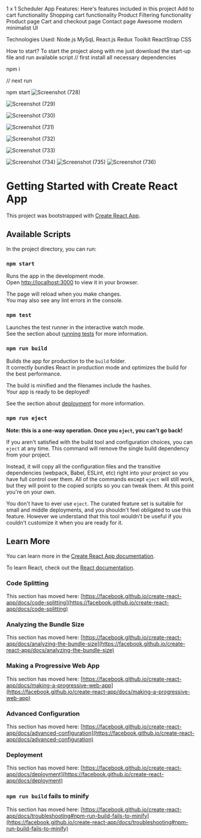 

1 x 1 Scheduler App
Features:
Here's features included in this project
Add to cart functionality
Shopping cart functionality
Product Filtering functionality
Product page
Cart and checkout page
Contact page
Awesome modern minimalist UI

Technologies Used:
Node.js
MySqL
React.js
Redux Toolkit
ReactStrap
CSS

How to start?
To start the project along with me just download the start-up file and run available script
// first install all necessary dependencies

npm i

// next run

npm start
![Screenshot (728)](https://github.com/user-attachments/assets/ae2d4803-7bb3-4fc4-a39f-700655f6e576)

![Screenshot (729)](https://github.com/user-attachments/assets/ab0bf15c-6216-4cc8-a8a2-215718b840b7)

![Screenshot (730)](https://github.com/user-attachments/assets/050d226b-6c35-48cb-8545-2e9025677550)

![Screenshot (731)](https://github.com/user-attachments/assets/7dd9d2f8-ff14-499e-b594-89f73bf61e2e)

![Screenshot (732)](https://github.com/user-attachments/assets/e3db7155-a482-4431-8612-75b81c646f4b)

![Screenshot (733)](https://github.com/user-attachments/assets/621c31e9-98ec-44b5-a023-65996f1e7aa7)

![Screenshot (734)](https://github.com/user-attachments/assets/3d3c053a-8b71-4af0-aa0c-c826eaac3e25)
![Screenshot (735)](https://github.com/user-attachments/assets/4c3f5024-0516-4024-92cd-14cc7b7a84a5)
![Screenshot (736)](https://github.com/user-attachments/assets/898a10c3-40e6-4f98-a815-1896c9aeaafc)
# Getting Started with Create React App

This project was bootstrapped with [Create React App](https://github.com/facebook/create-react-app).

## Available Scripts

In the project directory, you can run:

### `npm start`

Runs the app in the development mode.\
Open [http://localhost:3000](http://localhost:3000) to view it in your browser.

The page will reload when you make changes.\
You may also see any lint errors in the console.

### `npm test`

Launches the test runner in the interactive watch mode.\
See the section about [running tests](https://facebook.github.io/create-react-app/docs/running-tests) for more information.

### `npm run build`

Builds the app for production to the `build` folder.\
It correctly bundles React in production mode and optimizes the build for the best performance.

The build is minified and the filenames include the hashes.\
Your app is ready to be deployed!

See the section about [deployment](https://facebook.github.io/create-react-app/docs/deployment) for more information.

### `npm run eject`

**Note: this is a one-way operation. Once you `eject`, you can't go back!**

If you aren't satisfied with the build tool and configuration choices, you can `eject` at any time. This command will remove the single build dependency from your project.

Instead, it will copy all the configuration files and the transitive dependencies (webpack, Babel, ESLint, etc) right into your project so you have full control over them. All of the commands except `eject` will still work, but they will point to the copied scripts so you can tweak them. At this point you're on your own.

You don't have to ever use `eject`. The curated feature set is suitable for small and middle deployments, and you shouldn't feel obligated to use this feature. However we understand that this tool wouldn't be useful if you couldn't customize it when you are ready for it.

## Learn More

You can learn more in the [Create React App documentation](https://facebook.github.io/create-react-app/docs/getting-started).

To learn React, check out the [React documentation](https://reactjs.org/).

### Code Splitting

This section has moved here: [https://facebook.github.io/create-react-app/docs/code-splitting](https://facebook.github.io/create-react-app/docs/code-splitting)

### Analyzing the Bundle Size

This section has moved here: [https://facebook.github.io/create-react-app/docs/analyzing-the-bundle-size](https://facebook.github.io/create-react-app/docs/analyzing-the-bundle-size)

### Making a Progressive Web App

This section has moved here: [https://facebook.github.io/create-react-app/docs/making-a-progressive-web-app](https://facebook.github.io/create-react-app/docs/making-a-progressive-web-app)

### Advanced Configuration

This section has moved here: [https://facebook.github.io/create-react-app/docs/advanced-configuration](https://facebook.github.io/create-react-app/docs/advanced-configuration)

### Deployment

This section has moved here: [https://facebook.github.io/create-react-app/docs/deployment](https://facebook.github.io/create-react-app/docs/deployment)

### `npm run build` fails to minify

This section has moved here: [https://facebook.github.io/create-react-app/docs/troubleshooting#npm-run-build-fails-to-minify](https://facebook.github.io/create-react-app/docs/troubleshooting#npm-run-build-fails-to-minify)
